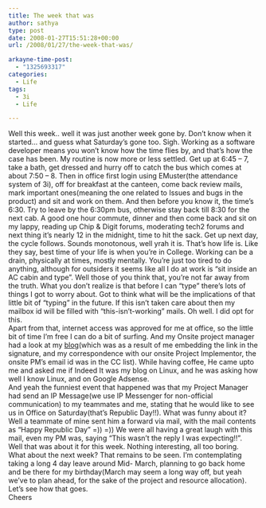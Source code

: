 ```yaml
---
title: The week that was
author: sathya
type: post
date: 2008-01-27T15:51:28+00:00
url: /2008/01/27/the-week-that-was/

arkayne-time-post:
  - "1325693317"
categories:
  - Life
tags:
  - 3i
  - Life

---
```

Well this week.. well it was just another week gone by. Don&#8217;t know when it started&#8230; and guess what Saturday&#8217;s gone too. Sigh. Working as a software developer means you won&#8217;t know how the time flies by, and that&#8217;s how the case has been. My routine is now more or less settled. Get up at 6:45 &#8211; 7, take a bath, get dressed and hurry off to catch the bus which comes at about 7:50 &#8211; 8. Then in office first login using EMuster(the attendance system of 3i), off for breakfast at the canteen, come back review mails, mark important ones(meaning the one related to Issues and bugs in the product) and sit and work on them. And then before you know it, the time&#8217;s 6:30. Try to leave by the 6:30pm bus, otherwise stay back till 8:30 for the next cab. A good one hour commute, dinner and then come back and sit on my lappy, reading up Chip & Digit forums, moderating tech2 forums and next thing it&#8217;s nearly 12 in the midnight, time to hit the sack. Get up next day, the cycle follows. Sounds monotonous, well yrah it is. That&#8217;s how life is. Like they say, best time of your life is when you&#8217;re in College. Working can be a drain, physically at times, mostly mentally. You&#8217;re just too tired to do anything, although for outsiders it seems like all I do at work is &#8220;sit inside an AC cabin and type&#8221;. Well those of you think that, you&#8217;re not far away from the truth. What you don&#8217;t realize is that before I can &#8220;type&#8221; there&#8217;s lots of things I got to worry about. Got to think what will be the implications of that little bit of &#8220;typing&#8221; in the future. If this isn&#8217;t taken care about then my mailbox id will be filled with &#8220;this-isn&#8217;t-working&#8221; mails. Oh well. I did opt for this.  
Apart from that, internet access was approved for me at office, so the little bit of time I&#8217;m free I can do a bit of surfing. And my Onsite project manager had a look at my [blog][1](which was as a result of me embedding the link in the signature, and my correspondence with our onsite Project Implementor, the onsite PM&#8217;s email id was in the CC list). While having coffee, He came upto me and asked me if Indeed It was my blog on Linux, and he was asking how well I know Linux, and on Google Adsense.  
And yeah the funniest event that happened was that my Project Manager had send an IP Message(we use IP Messenger for non-official communication) to my teammates and me, stating that he would like to see us in Office on Saturday(that&#8217;s Republic Day!!). What was funny about it? Well a teammate of mine sent him a forward via mail, with the mail contents as &#8220;Happy Republic Day&#8221; =)) =)) We were all having a great laugh with this mail, even my PM was, saying &#8220;This wasn&#8217;t the reply I was expecting!!&#8221;.  
Well that was about it for this week. Nothing interesting, all too boring.  
What about the next week? That remains to be seen. I&#8217;m contemplating taking a long 4 day leave around Mid- March, planning to go back home and be there for my birthday(March may seem a long way off, but yeah we&#8217;ve to plan ahead, for the sake of the project and resource allocation). Let&#8217;s see how that goes.  
Cheers

 [1]: https://sathyasays.com/
